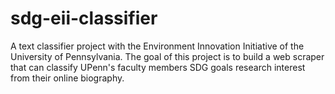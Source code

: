 # sdg-eii-classifier
A text classifier project with the Environment Innovation Initiative of the University of Pennsylvania. The goal of this project is to build a web scraper that can classify UPenn's faculty members SDG goals research interest from their online biography.
